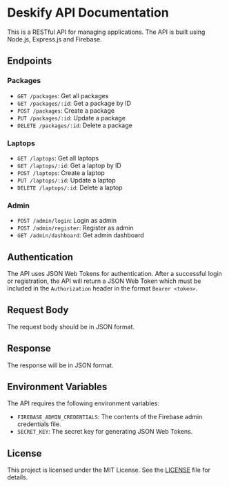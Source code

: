 # Deskify API Documentation

This is a RESTful API for managing applications. The API is built using Node.js, Express.js and Firebase.

## Endpoints

### Packages

* `GET /packages`: Get all packages
* `GET /packages/:id`: Get a package by ID
* `POST /packages`: Create a package
* `PUT /packages/:id`: Update a package
* `DELETE /packages/:id`: Delete a package

### Laptops

* `GET /laptops`: Get all laptops
* `GET /laptops/:id`: Get a laptop by ID
* `POST /laptops`: Create a laptop
* `PUT /laptops/:id`: Update a laptop
* `DELETE /laptops/:id`: Delete a laptop

### Admin

* `POST /admin/login`: Login as admin
* `POST /admin/register`: Register as admin
* `GET /admin/dashboard`: Get admin dashboard

## Authentication

The API uses JSON Web Tokens for authentication. After a successful login or registration, the API will return a JSON Web Token which must be included in the `Authorization` header in the format `Bearer <token>`.

## Request Body

The request body should be in JSON format.

## Response

The response will be in JSON format.

## Environment Variables

The API requires the following environment variables:

* `FIREBASE_ADMIN_CREDENTIALS`: The contents of the Firebase admin credentials file.
* `SECRET_KEY`: The secret key for generating JSON Web Tokens.

## License

This project is licensed under the MIT License. See the [LICENSE](LICENSE) file for details.
